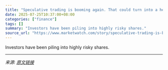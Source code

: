 ```yaml
---
title: "Speculative trading is booming again. That could turn into a headwind for the S&P 500, says Goldman Sachs."
date: 2025-07-25T10:37:00+08:00
categories: ["finance"]
tags: []
summary: "Investors have been piling into highly risky shares."
source_url: "https://www.marketwatch.com/story/speculative-trading-is-booming-again-that-could-turn-into-a-headwind-for-the-s-p-500-says-goldman-sachs-3cff9459?mod=mw_rss_topstories"
---
```


Investors have been piling into highly risky shares.

---

*来源: [原文链接](https://www.marketwatch.com/story/speculative-trading-is-booming-again-that-could-turn-into-a-headwind-for-the-s-p-500-says-goldman-sachs-3cff9459?mod=mw_rss_topstories)*
